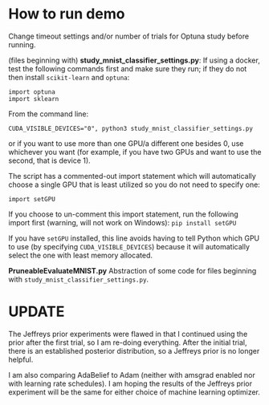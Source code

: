 # How to run demo

Change timeout settings and/or number of trials for Optuna study before running.

 (files beginning with) **study_mnist_classifier_settings.py**:
If using a docker, test the following commands first and make sure they run; if they do not then install `scikit-learn` and `optuna`:

```
import optuna
import sklearn
```

From the command line:

```
CUDA_VISIBLE_DEVICES="0", python3 study_mnist_classifier_settings.py
```

or if you want to use more than one GPU/a different one besides 0, use whichever you want (for example, if you have two GPUs and want to use the second, that is device 1).

The script has a commented-out import statement which will automatically choose a single GPU that is least utilized so you do not need to specify one:

`import setGPU`

If you choose to un-comment this import statement, run the following import first (warning, will not work on Windows):
`pip install setGPU`

If you have `setGPU` installed, this line avoids having to tell Python which GPU to use (by specifying `CUDA_VISIBLE_DEVICES`) because it will automatically select the one with least memory allocated.

**PruneableEvaluateMNIST.py**
Abstraction of some code for files beginning with `study_mnist_classifier_settings.py`.

# UPDATE

The Jeffreys prior experiments were flawed in that I continued using the prior after the first trial, so I am re-doing everything.  After the initial trial, there is an established posterior distribution, so a Jeffreys prior is no longer helpful.

I am also comparing AdaBelief to Adam (neither with amsgrad enabled nor with learning rate schedules).  I am hoping the results of the Jeffreys prior experiment will be the same for either choice of machine learning optimizer.
